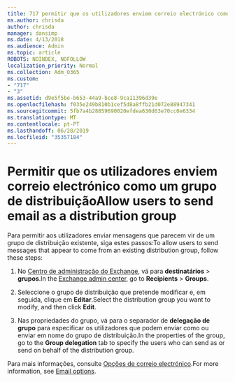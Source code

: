 ```yaml
---
title: 717 permitir que os utilizadores enviem correio electrónico como uma lista de distribuição
ms.author: chrisda
author: chrisda
manager: dansimp
ms.date: 4/13/2018
ms.audience: Admin
ms.topic: article
ROBOTS: NOINDEX, NOFOLLOW
localization_priority: Normal
ms.collection: Adm_O365
ms.custom:
- "717"
- "3"
ms.assetid: d9e5f5be-b653-44a9-bce8-9ca11396d39e
ms.openlocfilehash: f035e249b810b1cef5d8a8ffb21d072e88947341
ms.sourcegitcommit: 5fb7a4b28859690020efdea630d03e70cc0e6334
ms.translationtype: MT
ms.contentlocale: pt-PT
ms.lasthandoff: 06/28/2019
ms.locfileid: "35357184"
---
```

# <a name="allow-users-to-send-email-as-a-distribution-group"></a><span data-ttu-id="3b12e-102">Permitir que os utilizadores enviem correio electrónico como um grupo de distribuição</span><span class="sxs-lookup"><span data-stu-id="3b12e-102">Allow users to send email as a distribution group</span></span>

<span data-ttu-id="3b12e-103">Para permitir aos utilizadores enviar mensagens que parecem vir de um grupo de distribuição existente, siga estes passos:</span><span class="sxs-lookup"><span data-stu-id="3b12e-103">To allow users to send messages that appear to come from an existing distribution group, follow these steps:</span></span>

1. <span data-ttu-id="3b12e-104">No [Centro de administração do Exchange](https://outlook.office365.com/ecp/), vá para **destinatários** \> **grupos**.</span><span class="sxs-lookup"><span data-stu-id="3b12e-104">In the [Exchange admin center](https://outlook.office365.com/ecp/), go to **Recipients** \> **Groups**.</span></span>

2. <span data-ttu-id="3b12e-105">Seleccione o grupo de distribuição que pretende modificar e, em seguida, clique em **Editar**.</span><span class="sxs-lookup"><span data-stu-id="3b12e-105">Select the distribution group you want to modify, and then click **Edit**.</span></span>

3. <span data-ttu-id="3b12e-106">Nas propriedades do grupo, vá para o separador de **delegação de grupo** para especificar os utilizadores que podem enviar como ou enviar em nome do grupo de distribuição.</span><span class="sxs-lookup"><span data-stu-id="3b12e-106">In the properties of the group, go to the **Group delegation** tab to specify the users who can send as or send on behalf of the distribution group.</span></span>

<span data-ttu-id="3b12e-107">Para mais informações, consulte [Opções de correio electrónico](https://technet.microsoft.com/library/bb124513.aspx#groupdelegation).</span><span class="sxs-lookup"><span data-stu-id="3b12e-107">For more information, see [Email options](https://technet.microsoft.com/library/bb124513.aspx#groupdelegation).</span></span>
